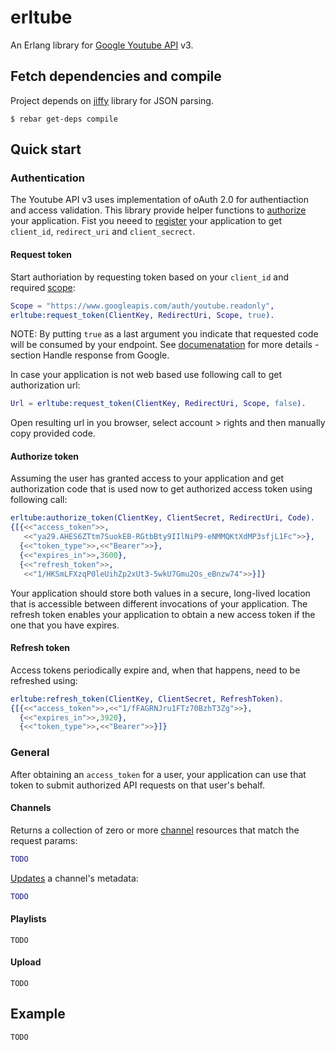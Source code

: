 erltube
=======

An Erlang library for [Google Youtube API][1] v3.

## Fetch dependencies and compile

Project depends on [jiffy][2] library for JSON parsing.
```
$ rebar get-deps compile
```

## Quick start

### Authentication
The Youtube API v3 uses implementation of oAuth 2.0 for authentiaction and access validation.
This library provide helper functions to [authorize][6] your application. Fist you neeed to [register][3] your application to get `client_id`, `redirect_uri` and `client_secrect`.

#### Request token

Start authoriation by requesting token based on your `client_id` and required [scope][6]:
```erlang
Scope = "https://www.googleapis.com/auth/youtube.readonly",
erltube:request_token(ClientKey, RedirectUri, Scope, true).
```
NOTE: By putting `true` as a last argument you indicate that requested code will be consumed by your endpoint. See [documenatation][6] for more details - section Handle response from Google.

In case your application is not web based use following call to get authorization url:
```erlang
Url = erltube:request_token(ClientKey, RedirectUri, Scope, false).
```
Open resulting url in you browser, select account > rights and then manually copy provided code.

#### Authorize token
Assuming the user has granted access to your application and get authorization code that is used
now to get authorized access token using following call:
```erlang
erltube:authorize_token(ClientKey, ClientSecret, RedirectUri, Code).
{[{<<"access_token">>,
   <<"ya29.AHES6ZTtm7SuokEB-RGtbBty9IIlNiP9-eNMMQKtXdMP3sfjL1Fc">>},
  {<<"token_type">>,<<"Bearer">>},
  {<<"expires_in">>,3600},
  {<<"refresh_token">>,
   <<"1/HKSmLFXzqP0leUihZp2xUt3-5wkU7Gmu2Os_eBnzw74">>}]}
```
Your application should store both values in a secure, long-lived location that is accessible between different invocations of your application. The refresh token enables your application to obtain a new access token if the one that you have expires.

#### Refresh token
Access tokens periodically expire and, when that happens, need to be refreshed using:
```erlang
erltube:refresh_token(ClientKey, ClientSecret, RefreshToken).
{[{<<"access_token">>,<<"1/fFAGRNJru1FTz70BzhT3Zg">>},
  {<<"expires_in">>,3920},
  {<<"token_type">>,<<"Bearer">>}]}
```

### General
After obtaining an `access_token` for a user, your application can use that token to submit authorized API requests on that user's behalf.

#### Channels
Returns a collection of zero or more [channel][4] resources that match the request params:
```erlang
TODO
```

[Updates][5] a channel's metadata:
```erlang
TODO
```

#### Playlists
```
TODO
```

#### Upload
```
TODO
```

## Example
```
TODO
```


[1]: https://developers.google.com/youtube/v3/
[2]: https://github.com/davisp/jiffy
[3]: https://developers.google.com/youtube/registering_an_application
[4]: https://developers.google.com/youtube/v3/docs/channels/list
[5]: https://developers.google.com/youtube/v3/docs/channels/update
[6]: https://developers.google.com/youtube/v3/guides/authentication